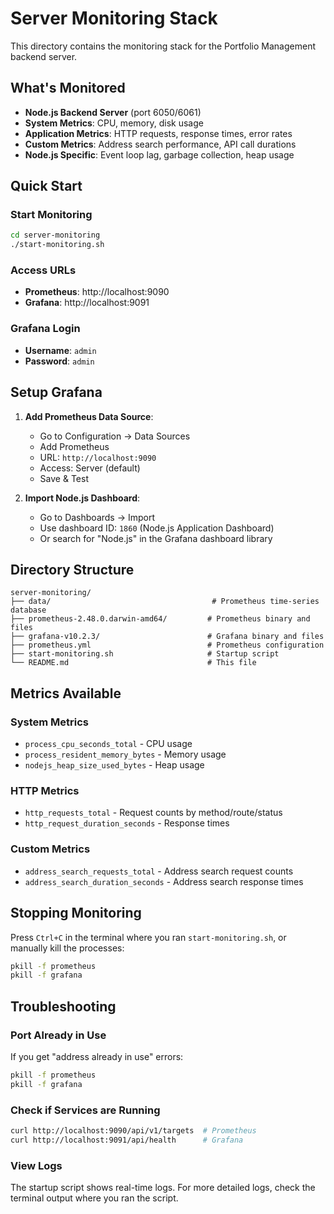 # Server Monitoring Stack

This directory contains the monitoring stack for the Portfolio Management backend server.

## What's Monitored

- **Node.js Backend Server** (port 6050/6061)
- **System Metrics**: CPU, memory, disk usage
- **Application Metrics**: HTTP requests, response times, error rates
- **Custom Metrics**: Address search performance, API call durations
- **Node.js Specific**: Event loop lag, garbage collection, heap usage

## Quick Start

### Start Monitoring
```bash
cd server-monitoring
./start-monitoring.sh
```

### Access URLs
- **Prometheus**: http://localhost:9090
- **Grafana**: http://localhost:9091

### Grafana Login
- **Username**: `admin`
- **Password**: `admin`

## Setup Grafana

1. **Add Prometheus Data Source**:
   - Go to Configuration → Data Sources
   - Add Prometheus
   - URL: `http://localhost:9090`
   - Access: Server (default)
   - Save & Test

2. **Import Node.js Dashboard**:
   - Go to Dashboards → Import
   - Use dashboard ID: `1860` (Node.js Application Dashboard)
   - Or search for "Node.js" in the Grafana dashboard library

## Directory Structure

```
server-monitoring/
├── data/                                    # Prometheus time-series database
├── prometheus-2.48.0.darwin-amd64/         # Prometheus binary and files
├── grafana-v10.2.3/                        # Grafana binary and files
├── prometheus.yml                          # Prometheus configuration
├── start-monitoring.sh                     # Startup script
└── README.md                               # This file
```

## Metrics Available

### System Metrics
- `process_cpu_seconds_total` - CPU usage
- `process_resident_memory_bytes` - Memory usage
- `nodejs_heap_size_used_bytes` - Heap usage

### HTTP Metrics
- `http_requests_total` - Request counts by method/route/status
- `http_request_duration_seconds` - Response times

### Custom Metrics
- `address_search_requests_total` - Address search request counts
- `address_search_duration_seconds` - Address search response times

## Stopping Monitoring

Press `Ctrl+C` in the terminal where you ran `start-monitoring.sh`, or manually kill the processes:

```bash
pkill -f prometheus
pkill -f grafana
```

## Troubleshooting

### Port Already in Use
If you get "address already in use" errors:
```bash
pkill -f prometheus
pkill -f grafana
```

### Check if Services are Running
```bash
curl http://localhost:9090/api/v1/targets  # Prometheus
curl http://localhost:9091/api/health      # Grafana
```

### View Logs
The startup script shows real-time logs. For more detailed logs, check the terminal output where you ran the script. 